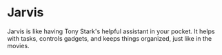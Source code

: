 # Jarvis
Jarvis is like having Tony Stark's helpful assistant in your pocket. It helps with tasks, controls gadgets, and keeps things organized, just like in the movies.

